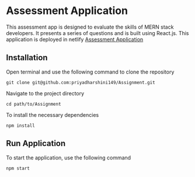# Assessment Application

This assessment app is designed to evaluate the skills of MERN stack developers. It presents a series of questions and is built using React.js.
This application is deployed in netlify [Assessment Application](https://timetotakequiz.netlify.app/)

## Installation

Open terminal and use the following command to clone the repository

```
git clone git@github.com:priyadharshini149/Assignment.git

```

Navigate to the project directory

```
cd path/to/Assignment

```

To install the necessary dependencies

```
npm install

```

## Run Application

To start the application, use the following command

```
npm start

```
